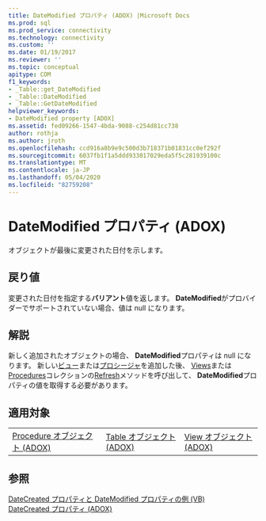 ```yaml
---
title: DateModified プロパティ (ADOX) |Microsoft Docs
ms.prod: sql
ms.prod_service: connectivity
ms.technology: connectivity
ms.custom: ''
ms.date: 01/19/2017
ms.reviewer: ''
ms.topic: conceptual
apitype: COM
f1_keywords:
- _Table::get_DateModified
- _Table::DateModified
- _Table::GetDateModified
helpviewer_keywords:
- DateModified property [ADOX]
ms.assetid: fed09266-1547-4bda-9088-c254d81cc738
author: rothja
ms.author: jroth
ms.openlocfilehash: ccd916a8b9e9c500d3b718371b01831cc0ef292f
ms.sourcegitcommit: 6037fb1f1a5ddd933017029eda5f5c281939100c
ms.translationtype: MT
ms.contentlocale: ja-JP
ms.lasthandoff: 05/04/2020
ms.locfileid: "82759208"
---
```

# <a name="datemodified-property-adox"></a>DateModified プロパティ (ADOX)
オブジェクトが最後に変更された日付を示します。  
  
## <a name="return-values"></a>戻り値  
 変更された日付を指定する**バリアント**値を返します。 **DateModified**がプロバイダーでサポートされていない場合、値は null になります。  
  
## <a name="remarks"></a>解説  
 新しく追加されたオブジェクトの場合、 **DateModified**プロパティは null になります。 新しい[ビュー](../../../ado/reference/adox-api/view-object-adox.md)または[プロシージャ](../../../ado/reference/adox-api/procedure-object-adox.md)を追加した後、 [Views](../../../ado/reference/adox-api/views-collection-adox.md)または[Procedures](../../../ado/reference/adox-api/procedures-collection-adox.md)コレクションの[Refresh](../../../ado/reference/ado-api/refresh-method-ado.md)メソッドを呼び出して、 **DateModified**プロパティの値を取得する必要があります。  
  
## <a name="applies-to"></a>適用対象  
  
||||  
|-|-|-|  
|[Procedure オブジェクト (ADOX)](../../../ado/reference/adox-api/procedure-object-adox.md)|[Table オブジェクト (ADOX)](../../../ado/reference/adox-api/table-object-adox.md)|[View オブジェクト (ADOX)](../../../ado/reference/adox-api/view-object-adox.md)|  
  
## <a name="see-also"></a>参照  
 [DateCreated プロパティと DateModified プロパティの例 (VB)](../../../ado/reference/adox-api/datecreated-and-datemodified-properties-example-vb.md)   
 [DateCreated プロパティ (ADOX)](../../../ado/reference/adox-api/datecreated-property-adox.md)
